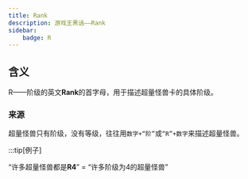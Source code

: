 ```yaml
---
title: Rank
description: 游戏王黑话——Rank 
sidebar:
    badge: R
---
```


## 含义

R——阶级的英文**Rank**的首字母，用于描述超量怪兽卡的具体阶级。

### 来源

超量怪兽只有阶级，没有等级，往往用`数字+“阶”`或`“R”+数字`来描述超量怪兽。

:::tip[例子]

“许多超量怪兽都是**R4**” = “许多阶级为4的超量怪兽”
